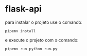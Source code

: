 # flask-api

para instalar o projeto use o comando:
```
pipenv install
```
e execute o projeto com o comando:
```
pipenv run python run.py
```

